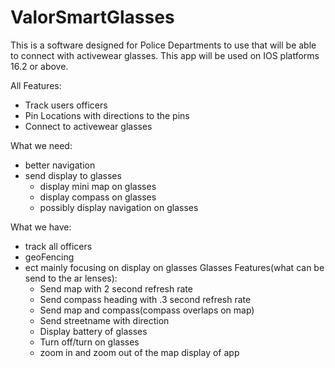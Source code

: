 # ValorSmartGlasses

This is a software designed for Police Departments to use that will be able to connect with activewear glasses. This app will be used on IOS platforms 16.2 or above. 

All Features:
  - Track users officers
  - Pin Locations with directions to the pins
  - Connect to activewear glasses
     

What we need:
  - better navigation
  - send display to glasses
     - display mini map on glasses
     - display compass on glasses
     - possibly display navigation on glasses
  
What we have: 
  - track all officers
  - geoFencing 
  - ect mainly focusing on display on glasses
  Glasses Features(what can be send to the ar lenses):
      - Send map with 2 second refresh rate
      - Send compass heading with .3 second refresh rate
      - Send map and compass(compass overlaps on map)
      - Send streetname with direction
      - Display battery of glasses
      - Turn off/turn on glasses
      - zoom in and zoom out of the map display of app
